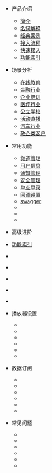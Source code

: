 * 产品介绍

  * [简介](/)
  * [名词解释](/basic_concept )
  * [经典案例](/classic_case) 
  * [接入流程](/join_flow)  
  * [快速接入](/quick_start)
  * [功能索引](/function_index)

* 场景分析

  * [在线教育]()
  * [金融行业]()
  * [企业培训]()
  * [医疗行业]()
  * [公立学校]()
  * [活动直播]()
  * [汽车行业]()
  * [政企类客户]()

* 常用功能

  * [频道管理](channel/channelManager)
  * [用户信息]()
  * [通知管理]()
  * [安全管理]()
  * [单点登录]()
  * [回调设置]()
  * [swagger](http://petstore.swagger.io/v2/swagger.json)
  * []()
  * []()
  * []()
*  高级进阶

  * [功能索引](/function_index)
  * []()
  * []()
  * []()
  * []()
  * []()
* 播放器设置

  * []()
  * []()
  * []()
  * []()
  * []()
  * []()
* 数据订阅

  * []()
  * []()
  * []()
  * []()
  * []()
  * []()
* 常见问题

  * []()
  * []()
  * []()
  * []()
  * []()
  * []()